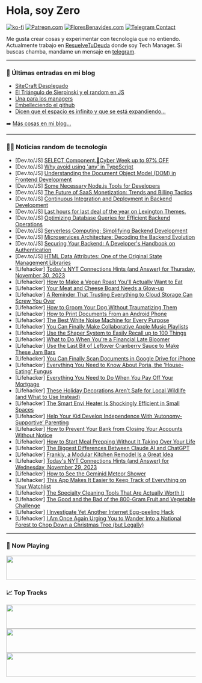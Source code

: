 # Hola, soy Zero

[![ko-fi](https://ko-fi.com/img/githubbutton_sm.svg)](https://ko-fi.com/J3J4N0LUK)
[![Patreon.com](https://img.shields.io/endpoint.svg?url=https%3A%2F%2Fshieldsio-patreon.vercel.app%2Fapi%3Fusername%3Dzerodragon%26type%3Dpatrons&style=for-the-badge)](https://patreon.com/zerodragon)
[![FloresBenavides.com](https://img.shields.io/website?down_message=oops&label=MiBlog&style=for-the-badge&up_message=online&url=https%3A%2F%2Ffloresbenavides.com)](https://floresbenavides.com)
[![Telegram Contact](https://img.shields.io/badge/escr%C3%ADbeme-ZeroDragon-%2326A5E4?style=for-the-badge&logo=telegram)](https://t.me/zerodragon)

Me gusta crear cosas y experimentar con tecnología que no entiendo.
Actualmente trabajo en [ResuelveTuDeuda](http://github.com/resuelve) donde soy Tech Manager.
Si buscas chamba, mandame un mensaje en [telegram](https://t.me/zerodragon).

---

### 📕 Últimas entradas en mi blog
<!-- BLOG-POST-LIST:START -->
- [SiteCraft Desplegado](https://floresbenavides.com/sitecraft-desplegado/)
- [El Triángulo de Sierpinski y el random en JS](https://floresbenavides.com/el-triangulo-de-sierpinski-y-el-random-en-js/)
- [Una para los managers](https://floresbenavides.com/una-para-los-managers/)
- [Embelleciendo el github](https://floresbenavides.com/embelleciendo-el-github/)
- [Dicen que el espacio es infinito y que se está expandiendo…](https://floresbenavides.com/dicen-que-el-espacio-es-infinito-y-que-se-esta-expandiendo/)
<!-- BLOG-POST-LIST:END -->

➡️ [Más cosas en mi blog...](https://floresbenavides.com)

---

### 👨‍💻 Noticias random de tecnología
<!-- TECH-POSTS:START -->
- [Dev.to/JS] [SELECT Component.🤖Cyber Week up to 97% OFF](https://dev.to/mdbootstrap/select-componentcyber-week-up-to-97-off-2c3m)
- [Dev.to/JS] [Why avoid using &#39;any&#39; in TypeScript](https://dev.to/danywalls/why-avoid-using-any-in-typescript-1jfp)
- [Dev.to/JS] [Understanding the Document Object Model &lpar;DOM&rpar; in Frontend Development](https://dev.to/anshu21/understanding-the-document-object-model-dom-in-frontend-development-2h17)
- [Dev.to/JS] [Some Necessary Node.js Tools for Developers](https://dev.to/yagnapandya9/some-necessary-nodejs-tools-for-developers-kin)
- [Dev.to/JS] [The Future of SaaS Monetization: Trends and Billing Tactics](https://dev.to/billymikee/the-future-of-saas-monetization-trends-and-billing-tactics-2oef)
- [Dev.to/JS] [Continuous Integration and Deployment in Backend Development](https://dev.to/omnathdubeyofficial/continuous-integration-and-deployment-in-backend-development-2mg6)
- [Dev.to/JS] [Last hours for last deal of the year on Lexington Themes.](https://dev.to/lexingtonthemes/last-hours-for-last-deal-of-the-year-on-lexington-themes-5910)
- [Dev.to/JS] [Optimizing Database Queries for Efficient Backend Operations](https://dev.to/omnathdubeyofficial/optimizing-database-queries-for-efficient-backend-operations-4m1h)
- [Dev.to/JS] [Serverless Computing: Simplifying Backend Development](https://dev.to/omnathdubeyofficial/serverless-computing-simplifying-backend-development-46kn)
- [Dev.to/JS] [Microservices Architecture: Decoding the Backend Evolution](https://dev.to/omnathdubeyofficial/microservices-architecture-decoding-the-backend-evolution-35i4)
- [Dev.to/JS] [Securing Your Backend: A Developer&#39;s Handbook on Authentication](https://dev.to/omnathdubeyofficial/securing-your-backend-a-developers-handbook-on-authentication-1a3d)
- [Dev.to/JS] [HTML Data Attributes: One of the Original State Management Libraries](https://dev.to/nickytonline/html-data-attributes-one-of-the-original-state-management-libraries-8bf)
- [Lifehacker] [Today&#39;s NYT Connections Hints &lpar;and Answer&rpar; for Thursday, November 30, 2023](https://lifehacker.com/entertainment/nyt-connections-answer-today-november-30-2023)
- [Lifehacker] [How to Make a Vegan Roast You&#39;ll Actually Want to Eat](https://lifehacker.com/how-to-make-a-vegan-roast-youll-actually-want-to-eat-1830335306)
- [Lifehacker] [Your Meat and Cheese Board Needs a Glow-up](https://lifehacker.com/food-drink/best-charcuterie-board-ingredients)
- [Lifehacker] [A Reminder That Trusting Everything to Cloud Storage Can Screw You Over](https://lifehacker.com/tech/dont-rely-only-on-cloud-storage)
- [Lifehacker] [How to Groom Your Dog Without Traumatizing Them](https://lifehacker.com/how-to-groom-your-dog-at-home-without-traumatizing-them-1847867963)
- [Lifehacker] [How to Print Documents From an Android Phone](https://lifehacker.com/tech/how-to-print-from-android-phone)
- [Lifehacker] [The Best White Noise Machine for Every Purpose](https://lifehacker.com/health/the-best-white-noise-machines-for-sleep-and-focus)
- [Lifehacker] [You Can Finally Make Collaborative Apple Music Playlists](https://lifehacker.com/tech/how-to-create-shared-apple-music-playlists)
- [Lifehacker] [Use the Shaper System to Easily Recall up to 100 Things](https://lifehacker.com/family/shaper-system-memory-technique)
- [Lifehacker] [What to Do When You’re a Financial Late Bloomer](https://lifehacker.com/money/what-to-do-when-youre-a-financial-late-bloomer)
- [Lifehacker] [Use the Last Bit of Leftover Cranberry Sauce to Make These Jam Bars](https://lifehacker.com/food-drink/use-your-leftover-cranberry-sauce-in-this-cranberry-jam-bars-recipe)
- [Lifehacker] [You Can Finally Scan Documents in Google Drive for iPhone](https://lifehacker.com/tech/how-to-scan-documents-in-google-drive-for-iphone)
- [Lifehacker] [Everything You Need to Know About Poria, the &#39;House-Eating&#39; Fungus](https://lifehacker.com/home/poria-house-eating-fungus)
- [Lifehacker] [Everything You Need to Do When You Pay Off Your Mortgage](https://lifehacker.com/money/pay-off-mortgage-how-to-prepare)
- [Lifehacker] [These Holiday Decorations Aren’t Safe for Local Wildlife &lpar;and What to Use Instead&rpar;](https://lifehacker.com/home/holiday-decorations-that-are-not-safe-for-wildlife)
- [Lifehacker] [The Smart Envi Heater Is Shockingly Efficient in Small Spaces](https://lifehacker.com/tech/smart-envi-heater-review)
- [Lifehacker] [Help Your Kid Develop Independence With ‘Autonomy-Supportive’ Parenting](https://lifehacker.com/family/autonomy-supportive-parenting)
- [Lifehacker] [How to Prevent Your Bank from Closing Your Accounts Without Notice](https://lifehacker.com/money/how-to-prevent-your-bank-from-closing-your-accounts)
- [Lifehacker] [How to Start Meal Prepping Without It Taking Over Your Life](https://lifehacker.com/how-to-start-meal-prepping-without-it-taking-over-your-1849555451)
- [Lifehacker] [The Biggest Differences Between Claude AI and ChatGPT](https://lifehacker.com/tech/claude-ai-versus-chatgpt-which-is-better)
- [Lifehacker] [Frankly, a Modular Kitchen Remodel Is a Great Idea](https://lifehacker.com/home/modular-kitchen-remodel)
- [Lifehacker] [Today&#39;s NYT Connections Hints &lpar;and Answer&rpar; for Wednesday, November 29, 2023](https://lifehacker.com/entertainment/nyt-connections-answer-today-november-29-2023)
- [Lifehacker] [How to See the Geminid Meteor Shower](https://lifehacker.com/science/how-to-see-the-geminid-meteor-shower)
- [Lifehacker] [This App Makes It Easier to Keep Track of Everything on Your Watchlist](https://lifehacker.com/tech/justwatch-app-keep-track-of-watchlist)
- [Lifehacker] [The Specialty Cleaning Tools That Are Actually Worth It](https://lifehacker.com/home/kitchen-bathroom-cleaning-tools-worth-splurging-on)
- [Lifehacker] [The Good and the Bad of the 800-Gram Fruit and Vegetable Challenge](https://lifehacker.com/health/800-gram-challenge)
- [Lifehacker] [I Investigate Yet Another Internet Egg-peeling Hack](https://lifehacker.com/food-drink/best-way-to-peel-an-egg)
- [Lifehacker] [I Am Once Again Urging You to Wander Into a National Forest to Chop Down a Christmas Tree &lpar;but Legally&rpar;](https://lifehacker.com/money/cut-your-own-christmas-tree-from-a-national-forest)<!-- TECH-POSTS:END -->

---

### 🎵 Now Playing
<a href="https://spotify-now-playing-dun.vercel.app/now-playing?open"><img src="https://spotify-now-playing-dun.vercel.app/now-playing" width="540" height="64"></a>

### 📈 Top Tracks
<a href="https://spotify-now-playing-dun.vercel.app/top-tracks?i=1&open"><img src="https://spotify-now-playing-dun.vercel.app/top-tracks?i=1" width="540" height="64"></a>
<a href="https://spotify-now-playing-dun.vercel.app/top-tracks?i=2&open"><img src="https://spotify-now-playing-dun.vercel.app/top-tracks?i=2" width="540" height="64"></a>
<a href="https://spotify-now-playing-dun.vercel.app/top-tracks?i=3&open"><img src="https://spotify-now-playing-dun.vercel.app/top-tracks?i=3" width="540" height="64"></a>

